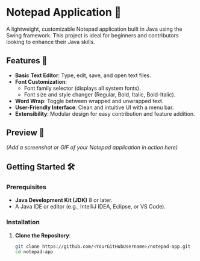 # Notepad Application 📝

A lightweight, customizable Notepad application built in Java using the Swing framework. This project is ideal for beginners and contributors looking to enhance their Java skills.

## Features 🚀

- **Basic Text Editor**: Type, edit, save, and open text files.
- **Font Customization**:
    - Font family selector (displays all system fonts).
    - Font size and style changer (Regular, Bold, Italic, Bold-Italic).
- **Word Wrap**: Toggle between wrapped and unwrapped text.
- **User-Friendly Interface**: Clean and intuitive UI with a menu bar.
- **Extensibility**: Modular design for easy contribution and feature addition.

## Preview 📸

*(Add a screenshot or GIF of your Notepad application in action here)*

## Getting Started 🛠️

### Prerequisites
- **Java Development Kit (JDK)** 8 or later.
- A Java IDE or editor (e.g., IntelliJ IDEA, Eclipse, or VS Code).

### Installation

1. **Clone the Repository**:
   ```bash
   git clone https://github.com/<YourGitHubUsername>/notepad-app.git
   cd notepad-app

